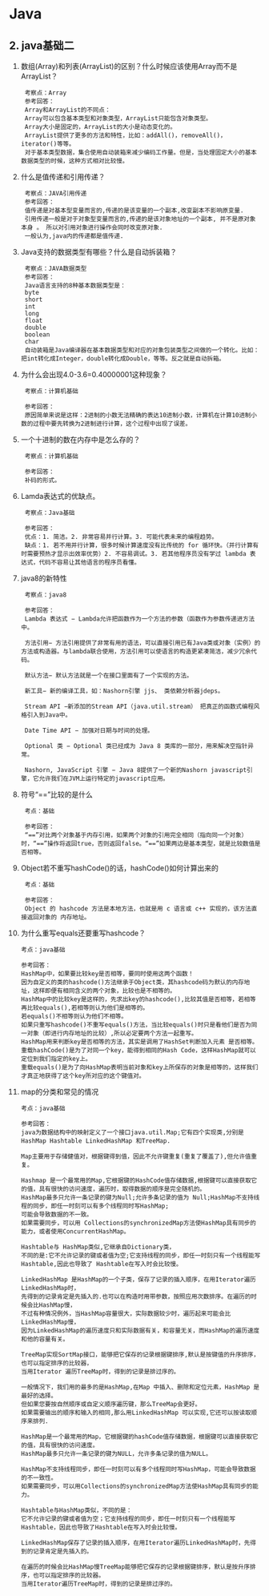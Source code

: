 # Java

## 2. java基础二

1. 数组(Array)和列表(ArrayList)的区别？什么时候应该使用Array而不是ArrayList？
        
        考察点：Array
        参考回答：
        Array和ArrayList的不同点：
        Array可以包含基本类型和对象类型，ArrayList只能包含对象类型。
        Array大小是固定的，ArrayList的大小是动态变化的。
        ArrayList提供了更多的方法和特性，比如：addAll()，removeAll()，iterator()等等。
        对于基本类型数据，集合使用自动装箱来减少编码工作量。但是，当处理固定大小的基本数据类型的时候，这种方式相对比较慢。

2. 什么是值传递和引用传递？
        
        考察点：JAVA引用传递
        参考回答：
        值传递是对基本型变量而言的,传递的是该变量的一个副本,改变副本不影响原变量.
        引用传递一般是对于对象型变量而言的,传递的是该对象地址的一个副本, 并不是原对象本身 。 所以对引用对象进行操作会同时改变原对象.
        一般认为,java内的传递都是值传递.
        
3. Java支持的数据类型有哪些？什么是自动拆装箱？

        考察点：JAVA数据类型
        参考回答：
        Java语言支持的8种基本数据类型是：
        byte
        short
        int
        long
        float
        double
        boolean
        char
        自动装箱是Java编译器在基本数据类型和对应的对象包装类型之间做的一个转化。比如：把int转化成Integer，double转化成Double，等等。反之就是自动拆箱。
4. 为什么会出现4.0-3.6=0.40000001这种现象？

        考察点：计算机基础
        
        参考回答：
        原因简单来说是这样：2进制的小数无法精确的表达10进制小数，计算机在计算10进制小数的过程中要先转换为2进制进行计算，这个过程中出现了误差。
        
5. 一个十进制的数在内存中是怎么存的？

        考察点：计算机基础
        
        参考回答：
        补码的形式。
6. Lamda表达式的优缺点。

        考察点：Java基础
        
        参考回答：
        优点：1. 简洁。2. 非常容易并行计算。3. 可能代表未来的编程趋势。
        缺点：1. 若不用并行计算，很多时候计算速度没有比传统的 for 循环快。（并行计算有时需要预热才显示出效率优势）2. 不容易调试。3. 若其他程序员没有学过 lambda 表达式，代码不容易让其他语言的程序员看懂。
7. java8的新特性
        
        考察点：java8
        
        参考回答：
        Lambda 表达式 − Lambda允许把函数作为一个方法的参数（函数作为参数传递进方法中。
        
        方法引用− 方法引用提供了非常有用的语法，可以直接引用已有Java类或对象（实例）的方法或构造器。与lambda联合使用，方法引用可以使语言的构造更紧凑简洁，减少冗余代码。
        
        默认方法− 默认方法就是一个在接口里面有了一个实现的方法。
        
        新工具− 新的编译工具，如：Nashorn引擎 jjs、 类依赖分析器jdeps。
        
        Stream API −新添加的Stream API（java.util.stream） 把真正的函数式编程风格引入到Java中。
        
        Date Time API − 加强对日期与时间的处理。
        
        Optional 类 − Optional 类已经成为 Java 8 类库的一部分，用来解决空指针异常。
        
        Nashorn, JavaScript 引擎 − Java 8提供了一个新的Nashorn javascript引擎，它允许我们在JVM上运行特定的javascript应用。
        
8. 符号“==”比较的是什么

        考点：基础
        
        参考回答：
        “==”对比两个对象基于内存引用，如果两个对象的引用完全相同（指向同一个对象）时，“==”操作将返回true，否则返回false。“==”如果两边是基本类型，就是比较数值是否相等。
        
9. Object若不重写hashCode()的话，hashCode()如何计算出来的

        考点：基础
        
        参考回答：
        Object 的 hashcode 方法是本地方法，也就是用 c 语言或 c++ 实现的，该方法直接返回对象的 内存地址。
        
10. 为什么重写equals还要重写hashcode？

        考点：java基础
        
        参考回答：
        HashMap中，如果要比较key是否相等，要同时使用这两个函数！
        因为自定义的类的hashcode()方法继承于Object类，其hashcode码为默认的内存地址，这样即便有相同含义的两个对象，比较也是不相等的。
        HashMap中的比较key是这样的，先求出key的hashcode(),比较其值是否相等，若相等再比较equals(),若相等则认为他们是相等的。
        若equals()不相等则认为他们不相等。
        如果只重写hashcode()不重写equals()方法，当比较equals()时只是看他们是否为同一对象（即进行内存地址的比较）,所以必定要两个方法一起重写。
        HashMap用来判断key是否相等的方法，其实是调用了HashSet判断加入元素 是否相等。
        重载hashCode()是为了对同一个key，能得到相同的Hash Code，这样HashMap就可以定位到我们指定的key上。
        重载equals()是为了向HashMap表明当前对象和key上所保存的对象是相等的，这样我们才真正地获得了这个key所对应的这个键值对。
        
11. map的分类和常见的情况
        
        考点：java基础
        
        参考回答：
        java为数据结构中的映射定义了一个接口java.util.Map;它有四个实现类,分别是HashMap Hashtable LinkedHashMap 和TreeMap.
        
        Map主要用于存储健值对，根据键得到值，因此不允许键重复(重复了覆盖了),但允许值重复。
        
        Hashmap 是一个最常用的Map,它根据键的HashCode值存储数据,根据键可以直接获取它的值，具有很快的访问速度，遍历时，取得数据的顺序是完全随机的。 
        HashMap最多只允许一条记录的键为Null;允许多条记录的值为 Null;HashMap不支持线程的同步，即任一时刻可以有多个线程同时写HashMap;
        可能会导致数据的不一致。
        如果需要同步，可以用 Collections的synchronizedMap方法使HashMap具有同步的能力，或者使用ConcurrentHashMap。
        
        Hashtable与 HashMap类似,它继承自Dictionary类，
        不同的是:它不允许记录的键或者值为空;它支持线程的同步，即任一时刻只有一个线程能写Hashtable,因此也导致了 Hashtable在写入时会比较慢。
        
        LinkedHashMap 是HashMap的一个子类，保存了记录的插入顺序，在用Iterator遍历LinkedHashMap时，
        先得到的记录肯定是先插入的.也可以在构造时用带参数，按照应用次数排序。在遍历的时候会比HashMap慢，
        不过有种情况例外，当HashMap容量很大，实际数据较少时，遍历起来可能会比 LinkedHashMap慢，
        因为LinkedHashMap的遍历速度只和实际数据有关，和容量无关，而HashMap的遍历速度和他的容量有关。
        
        TreeMap实现SortMap接口，能够把它保存的记录根据键排序,默认是按键值的升序排序，也可以指定排序的比较器，
        当用Iterator 遍历TreeMap时，得到的记录是排过序的。
        
        一般情况下，我们用的最多的是HashMap,在Map 中插入、删除和定位元素，HashMap 是最好的选择。
        但如果您要按自然顺序或自定义顺序遍历键，那么TreeMap会更好。
        如果需要输出的顺序和输入的相同,那么用LinkedHashMap 可以实现,它还可以按读取顺序来排列.
        
        HashMap是一个最常用的Map，它根据键的hashCode值存储数据，根据键可以直接获取它的值，具有很快的访问速度。
        HashMap最多只允许一条记录的键为NULL，允许多条记录的值为NULL。
        
        HashMap不支持线程同步，即任一时刻可以有多个线程同时写HashMap，可能会导致数据的不一致性。
        如果需要同步，可以用Collections的synchronizedMap方法使HashMap具有同步的能力。
        
        Hashtable与HashMap类似，不同的是：
        它不允许记录的键或者值为空；它支持线程的同步，即任一时刻只有一个线程能写Hashtable，因此也导致了Hashtable在写入时会比较慢。
        
        LinkedHashMap保存了记录的插入顺序，在用Iterator遍历LinkedHashMap时，先得到的记录肯定是先插入的。
        
        在遍历的时候会比HashMap慢TreeMap能够把它保存的记录根据键排序，默认是按升序排序，也可以指定排序的比较器。
        当用Iterator遍历TreeMap时，得到的记录是排过序的。
    

    